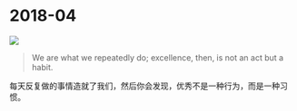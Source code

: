 # 2018-04

![](https://ws1.sinaimg.cn/large/006NGwI5gy1fq4bhmu61ej30dw098js4.jpg)

> We are what we repeatedly do; excellence, then, is not an act but a habit.

每天反复做的事情造就了我们，然后你会发现，优秀不是一种行为，而是一种习惯。
